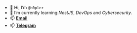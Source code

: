 <!-- ### Hi there 👋 -->

<!--
**h0pler/h0pler** is a ✨ _special_ ✨ repository because its `README.md` (this file) appears on your GitHub profile.

Here are some ideas to get you started:

- 🔭 I’m currently working on ...
- 🌱 I’m currently learning ...
- 👯 I’m looking to collaborate on ...
- 🤔 I’m looking for help with ...
- 💬 Ask me about ...
- 📫 How to reach me: ...
- 😄 Pronouns: ...
- ⚡ Fun fact: ...
-->

- 👋 Hi, I’m `@h0pler`
- 🌱 I’m currently learning *NestJS*, *DevOps* and *Cybersecurity*. 
- 📫 [**Email**](mailto:me@h0pler.xyz)
- 📫 [**Telegram**](https://t.me/kwj0952)

<!---
totoro0952/totoro0952 is a ✨ special ✨ repository because its `README.md` (this file) appears on your GitHub profile.
You can click the Preview link to take a look at your changes.
--->
